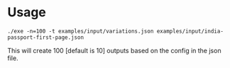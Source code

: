# Usage
```
./exe -n=100 -t examples/input/variations.json examples/input/india-passport-first-page.json
```

This will create 100 [default is 10] outputs based on the config in the json file.


